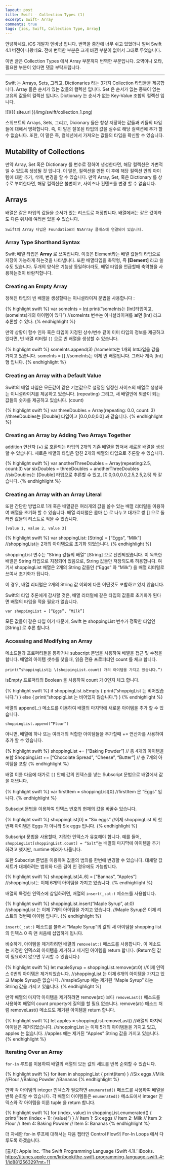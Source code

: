 ```yaml
---
layout: post
title: Swift - Collection Types (1)
excerpt: Swift- Array
comments: true
tags: [ios, Swift, Collection Type, Array]
---
```


안녕하세요. iOS 개발자 엔비냥 입니다. 번역을 중간에 너무 쉬고 있었더니 벌써 Swift 4.1 버전이 나왔네요. 전에 번역한 부분은 크게 바뀐 부분이 없어서 그대로 두었습니다.

이번 글은 Collection Types 에서 Array 부분까지 번역한 부분입니다. 오역이나 오타, 필요한 부분이 있다면 댓글 부탁드립니다.

---

Swift 는 Arrays, Sets, 그리고, Dictionaries 라는 3가지 Collection 타입들을 제공합니다.  Array 들은 순서가 있는 값들의 컬렉션 입니다. Set 은 순서가 없는 중복이 없는 고유의 값들의 컬렉션 입니다. Dictionary 는 순서가 없는 Key-Value 조합의 컬렉션 입니다.

![]({{ site.url }}/img/swift/collection_1.png)

스위프트의 Arrays, Sets, 그리고, Dicionary 들은 항상 저장하는 값들과 키들의 타입들에 대해서 명확합니다. 즉, 이 말은 잘못된 타입의 값을 실수로 해당 컬렉션에 추가 할 수 없습니다. 또한, 이 말은 즉, 컬렉션에서 가져오는 값들의 타입을 확신할 수 있습니다.

## Mutability of Collections
만약 Array, Set 혹은 Dictionary 를 변수로 정하여 생성한다면, 해당 컬렉션은 가변적일 수  있도록 생성될 것 입니다. 이 말은, 컬렉션을 만든 이 후에 해당 컬렉션 안의 아이템에 대한 추가, 삭제, 변경을 할 수 있습니다. 만약 Array, Set, 혹은 Dictionary 를 상수로 부여한다면, 해당 컬렉션은 불변이고, 사이즈나 컨텐츠를 변경 할 수 없습니다.

## Arrays
배열은 같은 타입의 값들을 순서가 있는 리스트로 저장합니다. 배열에서는 같은 값이라도 다른 위치에 여러번 있을 수 있습니다.

`Swift의 Array 타입은 Foundation의 NSArray 클래스에 연결되어 있습니다.`

### Array Type Shorthand Syntax
Swift 배열 타입은 **Array<Element>**  로 쓰여집니다. 이것은 Element라는 배열 값들의 타입으로 저장이 가능하게 하는것을 나타냅니다. 또한 배열타입을 축약형, 즉 **[Element]** 라고 쓸수도 있습니다. 두개의 양식은 기능상 동일하더라도, 배열 타입을 언급할때 축약형을 사용하는것이 바람직합니다.

### Creating an Empty Array
정해진 타입의 빈 배열을 생성할때는 이니셜라이져 문법을 사용합니다 :

{% highlight swift %}
var someInts = [Int]()
print(“someInts는 [Int]타입이고, \(someInts)개의 아이템이 있다”)
//someInts 변수는 이니셜라이져를 보면 [Int] 라고 추론할 수 있다.
{% endhighlight %}

만약 상황이 함수 인자 혹은 타입이 지정된 상수/변수 같이 이미 타입의 정보를 제공하고 있다면, 빈 배열 리터럴 `[]` 으로 빈 배열을  생성할 수 있습니다.

{% highlight swift %}
someInts.append(3)
//someInts는 1개의 Int타입을 값을 가지고 있습니다.
someInts = []
//someInts는 이제 빈 배열입니다. 그러나 계속 [Int]형 입니다.
{% endhighlight %}

### Creating an Array with a Default Value

Swift의 배열 타입은 모든값이 같은 기본값으로 설정된 일정한 사이즈의 배열로 생성하는 이니셜라이져를 제공하고 있습니다. (repeating) 그리고, 새 배열안에 되풀이 되는 값들의 숫자를 제공하고 있습니다. (count)

{% highlight swift %}
var threeDoubles = Array(repeating: 0.0, count: 3)
//threeDoubles는 [Double] 타입이고 [0.0,0.0,0.0] 과 같습니다.
{% endhighlight %}

### Creating an Array by Adding Two Arrays Together

addition 연산자 (+) 로 호환되는 타입의 2개의 기존 배열을 합쳐서 새로운 배열을 생성할 수 있습니다. 새로운 배열의 타입은 합친 2개의 배열의 타입으로 추론할 수 있습니다.

{% highlight swift %}
var anotherThreeDoubles = Array(repeating:2.5, count:3)
var sixDoubles = threeDoubles + anotherThreeDoubles
//sixDoubles는 [Double] 타입으로 추론할 수 있고, [0.0,0.0,0.0,2.5,2.5,2.5] 와 같습니다.
{% endhighlight %}

### Creating an Array with an Array Literal

또한 간단한 방법으로 1개 혹은 배열같은 여러개의 값을 쓸수 있는 배열 리터럴을 이용하여 배열을 초기화 할 수 있습니다.  배열 리터럴은 콤마 (,) 로 나누고 대가로 쌍 [] 으로 둘러싼 값들의 리스트로 적을 수 있습니다.

`[value 1, value 2, value 3]`

{% highlight swift %}
var shoppingList: [String] = [“Eggs”, “Milk”]
//shoppingList는 2개의 아이템으로 초기화 되었습니다.
{% endhighlight %}

shoppingList 변수는 “String 값들의 배열” [String] 으로  선언되었습니다. 이 독특한 배열은 String 타입으로 지정되어 있음으로, String 값들만 저장되도록 허용합니다. 여기서 shoppingList 배열은 2개의 String 값들인 (“Eggs” 와 “Milk”) 을 배열 리터럴로 쓰여서 초기화가 됩니다.

이 경우, 배열 리터럴은 2개의 String 값 이외에 다른 어떤것도 포함하고 있지 않습니다.  

Swift의 타입 추론에게 감사할 것은, 배열 리터럴에 같은 타입의 값들로 초기화가 된다면 배열의 타입을 적을 필요가 없습니다.

`var shoppingList = [“Eggs”, “Milk”]`

모든 값들이 같은 타입 이기 때문에, Swift 는 shoppingList 변수가 정확한 타입인 [String] 로 추론 합니다.

### Accessing and Modifying an Array

메소드들과 프로퍼티들을 통하거나 subscript 문법을 사용하여 배열을 접근 및 수정을 합니다. 배열의 아이템 갯수를 찾을때, 읽음 전용 프로퍼티인 count 를 체크 합니다.

`print(“shoppingList는 \(shoppingList.count) 개의 아이템을 가지고 있습니다.”)`

 isEmpty 프로퍼티의 Boolean 을 사용하여 count 가 0인지 체크 합니다.

{% highlight swift %}
if shoppingList.isEmpty {
	print(“shoppigList 는 비어있습니다.”)
} else {
	print(“shoppigList 는 비어있지 않습니다.”)
}
{% endhighlight %}

배열의 append(_:) 메소드를 이용하여 배열의 마지막에 새로운 아이템을 추가 할 수 있습니다.

`shoppingList.append(“Flour”)`

아니면, 배열에 하나 또는 여러개의 적합한 아이템들을 추가할때 += 연산자를 사용하여 추가 할 수 있습니다.

{% highlight swift %}
shoppingList += [“Baking Powder”] // 총 4개의 아이템을 포함
ShoppingList += [“Chocolate Spread”, “Cheese”, “Butter”] // 총 7개의 아이템을 포함
{% endhighlight %}

배열 이름 다음에 대가로 `[]`  안에 값의 인덱스를 넣는 Subscript 문법으로 배열에서 값을 꺼냅니다.

{% highlight swift %}
var firstItem = shoppingList[0]
//firstItem 은 “Eggs” 입니다.
{% endhighlight %}

 Subscipt 문법을 이용하여 인덱스 번호의 현재의 값을 바꿀수 있습니다.

{% highlight swift %}
shoppingList[0] = “Six eggs”
//이제 shoppingList 의 첫번째 아이템은 Eggs 가 아니라 Six eggs 입니다.
{% endhighlight %}

Subscript 문법을 사용할때, 지정한 인덱스가 유효해야 합니다. 예를 들어, `shoppingList[shoppingList.count] = “Salt”`는 배열의 마지막에 아이템을 추가 하려고 했지만, runtime 에러가 나옵니다.

또한 Subscript 문법을 이용하여 값들의 범의를 한번에 변경할 수 있습니다. 대체할 값 세트가 대체하려는 범위와 다른 길이 인 경우에도 가능합니다.

{% highlight swift %}
shoppingList[4..6] = [“Bannas”, “Apples”]
//shoppingList는 이제 6개의 아이템을 가지고 있습니다.
{% endhighlight %}

배열의 특정한 인덱스에 삽입하려면, 배열의 `insert(_:at:)` 메소드를 사용합니다.

{% highlight swift %}
shoppingList.insert(“Maple Syrup”, at:0)
//shoppingList 는 이제 7개의 아이템을 가지고 있습니다.
//Maple Syrup은 이제 리스트의 첫번째 아이템 입니다.
{% endhighlight %}

`insert(_:at:)` 메소드를 불러서 “Maple Syrup”의 값의 새 아이템을 shopping list 의 인덱스 0 즉 맨 처음에 삽입하게 됩니다.

비슷하게, 아이템을 제거하려면 배열의 `remove(at:)` 메소드를 사용합니다. 이 메소드는 지정한 인덱스의 아이템을 제거하고 제거된 아이템을 return 합니다. (Return된 값이 필요하지 않으면 무시할 수 있습니다.)

{% highlight swift %}
let mapleSyrup = shoppingList.remove(at:0)
//이제 인덱스 0번의 아이템은 제거되었습니다.
//shoppingList 는 이제 6개의 아이템을 가지고 있고 Maple Syrup은 없습니다.
//mapleSyrup 에는 제거된 “Maple Syrup” 라는 String 값을 가지고 있습니다.
{% endhighlight %}

만약 배열의 마지막 아이템을 제거하려면 remove(at:) 보다 `removeLast()` 메소드를 사용하여 배열의 count property에 질의를 할 필요 없습니다. remove(at:) 메소드 처럼 removeLast() 메소드도 제거된 아이템을 return 합니다.

{% highlight swift %}
let apples = shoppingList.removeLast()
//배열의 마지막 아이템은 제거되었습니다.
//shoppingList 는 이제 5개의 아이템들을 가지고 있고, apples 는 없습니다.
//apples 에는 제거된 “Apples” String 값을 가지고 있습니다.
{% endhighlight %}

### Iterating Over an Array

`for-in` 루프를 이용하여 배열의 배열의 모든 값의 세트를 반복 순회할 수 있습니다.

{% highlight swift %}
for item in shoppingList {
	print(item)
}
//Six eggs
//Milk
//Flour
//Baking Powder
//Bananas
{% endhighlight %}

 만약 각 아이템의 integer 인덱스가 필요하면 `enumerated()` 메소드를 사용하여 배열을 반복 순회할 수 있습니다. 각 배열의 아이템들은 `enumerated()` 메소드에서 integer 인덱스와 각 아이템을 이룬 tuple 을 return 합니다.

{% highlight swift %}
for (index, value) in shoppingList.enumerated() {
	print(“Item \(index + 1): \(value)”)
}
// Item 1: Six eggs
// Item 2: Milk
// Item 3: Flour
// Item 4: Baking Powder
// Item 5: Bananas
{% endhighlight %}

더 자세한 for-in 루프에 대해서는 다음 챕터인 Control Flow의 For-In Loops 에서 다루도록 하겠습니다.


[출처]: Apple Inc. ‘The Swift Programming Language (Swift 4.1).’ iBooks. https://itunes.apple.com/kr/book/the-swift-programming-language-swift-4-1/id881256329?mt=11
